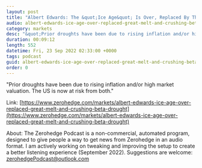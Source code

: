 ```yaml
---
layout: post
title: "Albert Edwards: The &quot;Ice Age&quot; Is Over, Replaced By The Great Melt And A Crushing &quot;Beta Drought&quot; "
audio: albert-edwards-ice-age-over-replaced-great-melt-and-crushing-beta-drought-1
category: markets
desc: "&quot;Prior droughts have been due to rising inflation and/or high market valuation. The US is now at risk from both.&quot;"
duration: 00:09:12
length: 552
datetime: Fri, 23 Sep 2022 02:33:00 +0000
tags: podcast
guid: albert-edwards-ice-age-over-replaced-great-melt-and-crushing-beta-drought-0
order: 0
---
```

&quot;Prior droughts have been due to rising inflation and/or high market valuation. The US is now at risk from both.&quot;

Link: [https://www.zerohedge.com/markets/albert-edwards-ice-age-over-replaced-great-melt-and-crushing-beta-drought](https://www.zerohedge.com/markets/albert-edwards-ice-age-over-replaced-great-melt-and-crushing-beta-drought)

About: The Zerohedge Podcast is a non-commercial, automated program, designed to give people a way to get news from Zerohedge in an audio format.  I am actively working on tweaking and improving the setup to create a better listening experience (September 2022).  Suggestions are welcome: [zerohedgePodcast@outlook.com](mailto:zerohedgePodcast@outlook.com)
